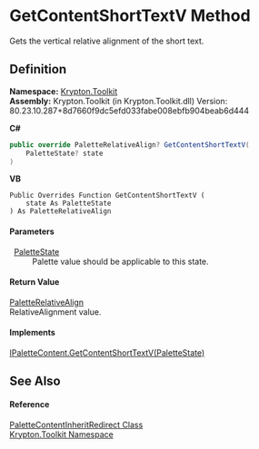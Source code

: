 # GetContentShortTextV Method


Gets the vertical relative alignment of the short text.



## Definition
**Namespace:** <a href="79d2eac2-21f4-54ff-7552-b20c33c30600.md">Krypton.Toolkit</a>  
**Assembly:** Krypton.Toolkit (in Krypton.Toolkit.dll) Version: 80.23.10.287+8d7660f9dc5efd033fabe008ebfb904beab6d444

**C#**
``` C#
public override PaletteRelativeAlign? GetContentShortTextV(
	PaletteState? state
)
```
**VB**
``` VB
Public Overrides Function GetContentShortTextV ( 
	state As PaletteState
) As PaletteRelativeAlign
```



#### Parameters
<dl><dt>  <a href="93e626cd-00cf-240e-06c6-ab4d47e982ba.md">PaletteState</a></dt><dd>Palette value should be applicable to this state.</dd></dl>

#### Return Value
<a href="6b948519-dac0-d559-fd67-0c859be1aa1d.md">PaletteRelativeAlign</a>  
RelativeAlignment value.

#### Implements
<a href="85b7de5d-3641-4b29-542b-1029b38b2aa6.md">IPaletteContent.GetContentShortTextV(PaletteState)</a>  


## See Also


#### Reference
<a href="3ab30f1e-ee95-9ef7-e6e5-f704140797ad.md">PaletteContentInheritRedirect Class</a>  
<a href="79d2eac2-21f4-54ff-7552-b20c33c30600.md">Krypton.Toolkit Namespace</a>  
